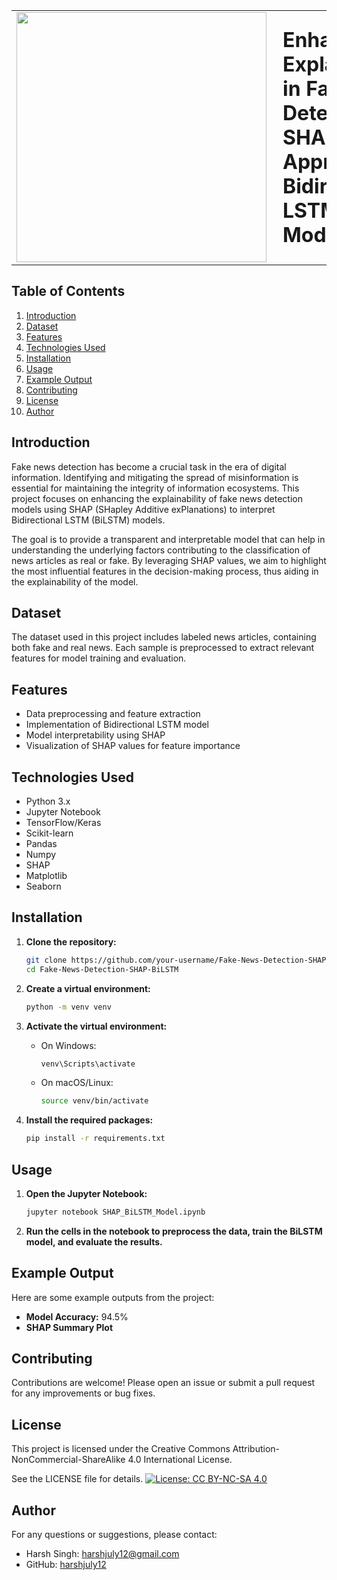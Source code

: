 <table>
  <tr>
    <td><img src="https://github.com/user-attachments/assets/cd21f26b-a70a-4511-b170-96c171ff7eb5" width="400" style="margin-right: 10;"></td>
    <td><h1 style="margin: 0;">Enhancing Explainability in Fake News Detection: A SHAP-Based Approach for Bidirectional LSTM Models</h1></td>
  </tr>
</table>


## Table of Contents
1. [Introduction](#introduction)
2. [Dataset](#dataset)
3. [Features](#features)
4. [Technologies Used](#technologies-used)
5. [Installation](#installation)
6. [Usage](#usage)
7. [Example Output](#example-output)
8. [Contributing](#contributing)
9. [License](#license)
10. [Author](#author)

## Introduction
Fake news detection has become a crucial task in the era of digital information. Identifying and mitigating the spread of misinformation is essential for maintaining the integrity of information ecosystems. This project focuses on enhancing the explainability of fake news detection models using SHAP (SHapley Additive exPlanations) to interpret Bidirectional LSTM (BiLSTM) models.

The goal is to provide a transparent and interpretable model that can help in understanding the underlying factors contributing to the classification of news articles as real or fake. By leveraging SHAP values, we aim to highlight the most influential features in the decision-making process, thus aiding in the explainability of the model.

## Dataset
The dataset used in this project includes labeled news articles, containing both fake and real news. Each sample is preprocessed to extract relevant features for model training and evaluation.

## Features
- Data preprocessing and feature extraction
- Implementation of Bidirectional LSTM model
- Model interpretability using SHAP
- Visualization of SHAP values for feature importance

## Technologies Used
- Python 3.x
- Jupyter Notebook
- TensorFlow/Keras
- Scikit-learn
- Pandas
- Numpy
- SHAP
- Matplotlib
- Seaborn

## Installation
1. **Clone the repository:**
    ```bash
    git clone https://github.com/your-username/Fake-News-Detection-SHAP-BiLSTM.git
    cd Fake-News-Detection-SHAP-BiLSTM
    ```

2. **Create a virtual environment:**
    ```bash
    python -m venv venv
    ```

3. **Activate the virtual environment:**
    - On Windows:
        ```bash
        venv\Scripts\activate
        ```
    - On macOS/Linux:
        ```bash
        source venv/bin/activate
        ```

4. **Install the required packages:**
    ```bash
    pip install -r requirements.txt
    ```

## Usage
1. **Open the Jupyter Notebook:**
    ```bash
    jupyter notebook SHAP_BiLSTM_Model.ipynb
    ```

2. **Run the cells in the notebook to preprocess the data, train the BiLSTM model, and evaluate the results.**

## Example Output
Here are some example outputs from the project:
- **Model Accuracy:** 94.5%
- **SHAP Summary Plot**

## Contributing
Contributions are welcome! Please open an issue or submit a pull request for any improvements or bug fixes.

## License

This project is licensed under the Creative Commons Attribution-NonCommercial-ShareAlike 4.0 International License.

See the LICENSE file for details. [![License: CC BY-NC-SA 4.0](https://img.shields.io/badge/License-CC%20BY--NC--SA%204.0-lightgrey.svg)](https://creativecommons.org/licenses/by-nc-sa/4.0/)

## Author
For any questions or suggestions, please contact:
- Harsh Singh: [harshjuly12@gmail.com](mailto:harshjuly12@gmail.com)
- GitHub: [harshjuly12](https://github.com/harshjuly12)
